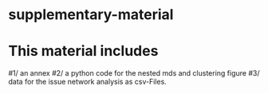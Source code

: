 # supplementary-material
# This material includes 
#1/ an annex 
#2/ a python code for the nested mds and clustering figure
#3/ data for the issue network analysis as csv-Files.
